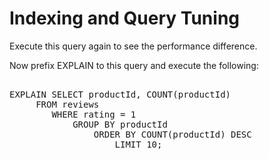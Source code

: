 # Indexing and Query Tuning

Execute this query again to see the performance difference.

Now prefix EXPLAIN to this query and execute the following:


<pre id="example"> 
EXPLAIN SELECT productId, COUNT(productId)
     FROM reviews  
        WHERE rating = 1 
            GROUP BY productId
                ORDER BY COUNT(productId) DESC
                    LIMIT 10;
</pre>
